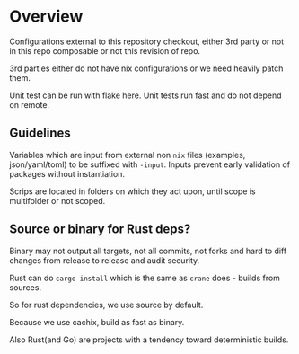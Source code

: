 # Overview

Configurations external to this repository checkout, either 3rd party or not in this repo composable or not this revision of repo.

3rd parties either do not have nix configurations or we need heavily patch them.

Unit test can be run with flake here. Unit tests run fast and do not depend on remote.

## Guidelines

Variables which are input from external non `nix` files (examples, json/yaml/toml) to be suffixed with `-input`. Inputs prevent early validation of packages without instantiation.  

Scrips are located in folders on which they act upon, until scope is multifolder or not scoped.
## Source or binary for Rust deps?

Binary may not output all targets, not all commits, not forks and hard to diff changes from release to release and audit security.

Rust can do `cargo install` which is the same as `crane` does - builds from sources.

So for rust dependencies, we use source by default.

Because we use cachix, build as fast as binary.

Also Rust(and Go) are projects with a tendency toward deterministic builds.